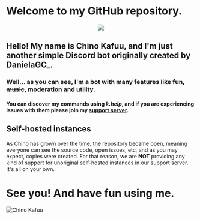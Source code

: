 # Welcome to my GitHub repository.
  <p align="center">
    <a href="https://www.jetbrains.com/?from=ChinoKafuu">
    <img src="https://img.shields.io/badge/Powered_by_WebStorm-gray.svg?logo=webstorm&style=for-the-badge" />
  </a>
  </p>

## Hello! My name is Chino Kafuu, and I'm just another simple Discord bot originally created by DanielaGC_.
### Well... as you can see, I'm a bot with many features like fun, ~~music~~, moderation and utility.
#### You can discover my commands using *k.help*, and if you are experiencing issues with them please join my [support server](https://discord.gg/CAm9cSU).

## Self-hosted instances
As Chino has grown over the time, the repository became open, meaning everyone can see the source code, open issues, etc, and as you may expect, copies were created.
For that reason, we are **NOT** providing any kind of support for unoriginal self-hosted instances in our support server. It's all on your own.

# See you! And have fun using me.



![Chino Kafuu](https://repository-images.githubusercontent.com/203506793/08e09480-db3b-11e9-8daa-175b74a05b92)
